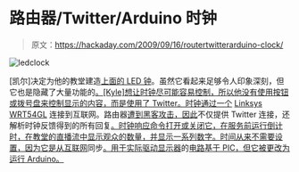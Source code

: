 # 路由器/Twitter/Arduino 时钟

> 原文：<https://hackaday.com/2009/09/16/routertwitterarduino-clock/>

![ledclock](img/f582856169a3e5cd9e42285f144a3bc8.png "ledclock")

[凯尔]决定为他的教堂建造[上面的 LED 钟](http://xkyle.com/category/clock/)。虽然它看起来足够令人印象深刻，但它也是隐藏了大量功能的[。[Kyle]想让时钟尽可能容易控制，所以他没有使用按钮或拨号盘来控制显示的内容，而是使用了 Twitter。时钟通过一个](http://wiki.xkyle.com/Clock) [Linksys WRT54GL](http://www.linksysbycisco.com/US/en/products/WRT54GL) 连接到互联网。路由器[遭到黑客攻击，因此](http://wiki.xkyle.com/Wrt54gl)不仅提供 Twitter 连接，还解析时钟反馈得到的所有回复[。时钟响应命令打开或关闭它，在服务前运行倒计时，在教堂的直播流中显示观众的数量，并显示一系列数字。时间从来不需要设置，因为它是从互联网](http://twitter.com/relevantclock)同步[。用于实际驱动显示器](http://en.wikipedia.org/wiki/Network_Time_Protocol)的[电路基于 PIC，但它被更改为运行 Arduino。](http://www.sparkfun.com/commerce/tutorial_info.php?tutorials_id=47&page=6|these)